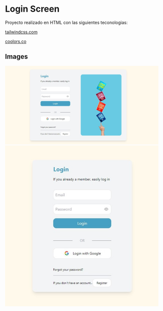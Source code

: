 
# Login Screen

Proyecto realizado en HTML con las siguientes teconologias:

[tailwindcss.com](https://tailwindcss.com/)

[coolors.co](https://coolors.co/)

## Images

![LoginScreenFull](LoginScreenFull.jpg)
![LoginScreenPhone](LoginScreenPhone.jpg)